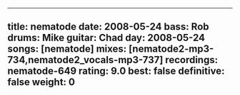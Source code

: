 
---
title: nematode
date: 2008-05-24
bass:	Rob
drums:	Mike
guitar:	Chad
day: 2008-05-24
songs: [nematode]
mixes: [nematode2-mp3-734,nematode2_vocals-mp3-737]
recordings: nematode-649
rating: 9.0
best: false
definitive: false
weight: 0
---
